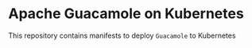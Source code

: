 # Apache Guacamole on Kubernetes  

This repository contains manifests to deploy `Guacamole` to Kubernetes  